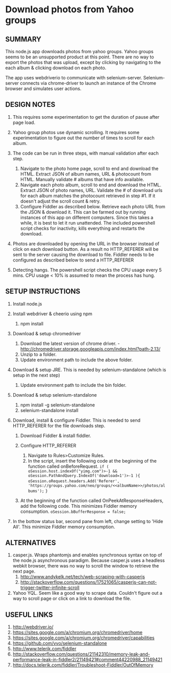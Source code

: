 Download photos from Yahoo groups
============================

SUMMARY
-------
This node.js app downloads photos from yahoo groups.   Yahoo groups seems to be an unsupported product at this point.   There are no way to export the photos that was upload, except by clicking by navigating to the each album & clicking download on each photo.

The app uses webdriverio to communicate with selenium-server.   Selenium-server connects via chrome-driver to launch an instance of the Chrome browser and simulates user actions.

DESIGN NOTES
------------
1. This requires some experimentation to get the duration of pause after page load.

2. Yahoo group photos use dynamic scrolling.  It requires some experimentation to figure out the number of times to scroll for each album. 

3. The code can be run in three steps, with manual validation after each step.
	1. Navigate to the photo home page, scroll to end and download the HTML.  Extract JSON of album names, URL & photocount from HTML. Manually validate # albums that have info available.
	2. Navigate each photo album, scroll to end and download the HTML.  Extract JSON of photo names, URL.   Validate the # of download urls for each album matches the photocount retrieved in step #1.   If it doesn't adjust the scroll count & retry.
	3. Configure Fiddler as described below.   Retrieve each photo URL from the JSON & download it.  This can be farmed out by running instances of this app on different computers. Since this takes a while, it is best to let it run unattended.  The included powershell script checks for inactivity, kills everything and restarts the download.

4. Photos are downloaded by opening the URL in the browser instead of click on each download button.   As a result no HTTP\_REFERER will be sent to the server causing the download to file.   Fiddler needs to be configured as described below to send a HTTP_REFERER 

5. Detecting hangs.  The powershell script checks the CPU usage every 5 mins.   CPU usage < 10% is assumed to mean the process has hung.


SETUP INSTRUCTIONS
------------------
1. Install node.js

2. Install webdriver & cheerio using npm
	1. npm install

3. Download & setup chromedriver
	1. Download the latest version of chrome driver.  - http://chromedriver.storage.googleapis.com/index.html?path-2.13/
	2. Unzip to a folder.
	3. Update environment path to include the above folder.

4. Download & setup JRE.  This is needed by selenium-standalone (which is setup in the next step)
	1. Update environment path to include the bin folder.

5. Download & setup selenium-standalone
	1. npm install -g selenium-standalone
	2. selenium-standalone install

6. Download, install & configure Fiddler.  This is needed to send HTTP_REFERER for the file downloads step.
	1. Download Fiddler & install fiddler.
	2. Configure HTTP_REFERER
		1. Navigate to Rules>Customize Rules.
		2. In the script, insert the following code at the beginning of the function called onBeforeRequest.
                       `if ( oSession.host.indexOf("yimg.com")>-1 && oSession.PathAndQuery.IndexOf('download=1')>-1 ){`
				`oSession.oRequest.headers.Add('Referer', 'https://groups.yahoo.com/neo/groups/<<albumName>>/photos/albums');`
			`}`

   3. At the beginning of the function called OnPeekAtResponseHeaders, add the following code.  This minimizes Fiddler memory consumption.
		`oSession.bBufferResponse = false;`
			
  4. In the bottow status bar, second pane from left, change setting to 'Hide All'.  This minimize Fiddler memory consumption.

ALTERNATIVES
------------
   1. casper.js.  Wraps phantomjs and enables synchronous syntax on top of the node.js asynchronous paradigm.   Because casper.js uses a headless webkit browser, there was no way to scroll the window to retrieve the next page. 
        1. http://www.andykelk.net/tech/web-scraping-with-casperjs
        2. http://stackoverflow.com/questions/17521065/casperjs-can-not-trigger-twitter-infinite-scroll
   2. Yahoo YQL.  Seem like a good way to scrape data.   Couldn't figure out a way to scroll page or click on a link to download the file.

USEFUL LINKS
-------------
1. http://webdriver.io/
2. https://sites.google.com/a/chromium.org/chromedriver/home
3. https://sites.google.com/a/chromium.org/chromedriver/capabilities
4. https://github.com/vvo/selenium-standalone
5. http://www.telerik.com/fiddler
6. http://stackoverflow.com/questions/21142310/memory-leak-and-performance-leak-in-fiddler2/21149421#comment44220988_21149421
7. http://docs.telerik.com/fiddler/Troubleshoot-Fiddler/OutOfMemory
